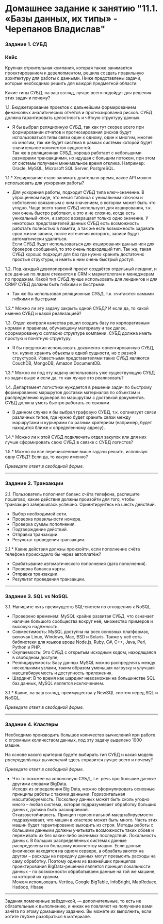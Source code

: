 # Домашнее задание к занятию "11.1. «Базы данных, их типы» - Черепанов Владислав"




### Задание 1. СУБД

### Кейс
Крупная строительная компания, которая также занимается проектированием и девелопментом, решила создать 
правильную архитектуру для работы с данными. Ниже представлены задачи, которые необходимо решить для
каждой предметной области. 

Какие типы СУБД, на ваш взгляд, лучше всего подойдут для решения этих задач и почему? 
 
1.1. Бюджетирование проектов с дальнейшим формированием финансовых аналитических отчётов и прогнозирования рисков.
СУБД должна гарантировать целостность и чёткую структуру данных. 

- Я бы выбрал реляционную СУБД, так как тут скорее всего при формировании отчетов и прогнозирования рисков будут использоваться типы связи один к одному, один к многим, многие ко многим, так же будет система в рамках системы которой будет значительное количество сущностей.  
Так же в реляционная СУБД, хорошо работает с небольшими размерами транзакциями, но идущая с большим потоком, при этом от системы получаем минимальное время отклика. Например: Oracle, MySQL, Microsoft SQL Server, PostgreSQL.  

1.1.* Хеширование стало занимать длительно время, какое API можно использовать для ускорения работы?  

- Для ускорения работы, подходит СУБД типа ключ-значение. В упрощенном виде, это некая таблица с уникальным ключом и собственно связанным с ним значением, в котором может быть что угодно. Чаще всего такие СУБД используют для кэширования, т.к. они очень быстро работают, а это и не сложно, когда есть уникальный ключ, и запрос возвращает только одно значение. У некоторых представителей данных СУБД есть возможность работать полностью в памяти, а так же есть возможность задавать срок жизни записи, после истечения которого, записи будут автоматически удаляться.  
Если СУБД будет использоваться для кэширования данных или для брокеров сообщений, то это очень подходящий тип. Так же, такая СУБД хорошо подходит для баз где нужно хранить достаточно простые структуры, и иметь к ним очень быстрый доступ.  


1.2. Под каждый девелоперский проект создаётся отдельный лендинг, и все данные по лидам стекаются в CRM к маркетологам и менеджерам по продажам. Какой тип СУБД лучше использовать для лендингов и для CRM? СУБД должны быть гибкими и быстрыми.  

- Так же бы использовал реляционные СУБД, т.к. считаются самыми гибкими и быстрыми.  

1.2.* Можно ли эту задачу закрыть одной СУБД? И если да, то какой именно СУБД и какой реализацией?

1.3. Отдел контроля качества решил создать базу по корпоративным нормам и правилам, обучающему материалу и так далее, сформированную согласно структуре компании. СУБД должна иметь простую и понятную структуру.  

- Я бы предложил использовать документо-ориентированную СУБД, т.к. нужно хранить объекты в одной сущности, но с разной структурой. Известными представителями таких СУБД являются CouchDB, MongoDB, Amazon DocumentDB.  

1.3.* Можно ли под эту задачу использовать уже существующую СУБД из задач выше и если да, то как лучше это реализовать?

1.4. Департамент логистики нуждается в решении задач по быстрому формированию маршрутов доставки материалов по объектам и распределению курьеров по маршрутам с доставкой документов. СУБД должна уметь быстро работать со связями.  

- В данном случае я бы выбрал графовую СУБД, т.к. организует связи различных типов, где нужно будет хранить связи между маршрутами и курьерами по разным критериям (например, будет находится ближе к определенному адресу).  

1.4.* Можно ли к этой СУБД подключить отдел закупок или для них лучше сформировать свою СУБД в связке с СУБД логистов?

1.5.* Можно ли все перечисленные выше задачи решить, используя одну СУБД? Если да, то какую именно?

*Приведите ответ в свободной форме.*

---

### Задание 2. Транзакции

2.1. Пользователь пополняет баланс счёта телефона, распишите пошагово, какие действия должны произойти для того, чтобы транзакция завершилась успешно. Ориентируйтесь на шесть действий.  

- Выбор необходимой сети.    
- Проверка правильности номера.  
- Проверка суммы пополнения.  
- Подтверждение действий.  
- Отправка транзакции.  
- Результат проведения транзакции.  

2.1.* Какие действия должны произойти, если пополнение счёта телефона происходило бы через автоплатёж?  

- Срабатывание автоматического пополнения (дата пополнения).  
- Проверка баланса карты.  
- Отправка транзакции.  
- Результат проведения транзакции.  

---

### Задание 3. SQL vs NoSQL

3.1. Напишите пять преимуществ SQL-систем по отношению к NoSQL.  

- Проверено временем: MySQL крайне развитая СУБД, что означает наличие большого сообщества вокруг неё, множество примеров и высокую надёжность.  
- Совместимость: MySQL доступна на всех основных платформах, включая Linux, Windows, Mac, BSD и Solaris. Также у неё есть библиотеки для языков вроде Node.js, Ruby, C#, C++, Java, Perl, Python и PHP.
- Окупаемость: Это СУБД с открытым исходным кодом, находящаяся в свободном доступе;  
- Реплицируемость: Базу данных MySQL можно распределять между несколькими узлами, таким образом уменьшая нагрузку и улучшая масштабируемость и доступность приложения.  
- Шардинг: В то время как шардинг невозможен на большинстве SQL баз данных, MySQL является исключением.

3.1.* Какие, на ваш взгляд, преимущества у NewSQL систем перед SQL и NoSQL.

*Приведите ответ в свободной форме.*

---

### Задание 4. Кластеры

Необходимо производить большое количество вычислений при работе с огромным количеством данных, под эту задачу выделено 1000 машин. 

На основе какого критерия будете выбирать тип СУБД и какая модель *распределённых вычислений* 
здесь справится лучше всего и почему?

*Приведите ответ в свободной форме.*

- Что то похожее на колоночную СУБД, т.е. речь про большие данные другими словами BigData.  
Исходя из определения Big Data, можно сформулировать основные принципы работы с такими данными:
Горизонтальная масштабируемость. Поскольку данных может быть сколь угодно много – любая система, которая подразумевает обработку больших данных, должна быть расширяемой.  
Отказоустойчивость. Принцип горизонтальной масштабируемости подразумевает, что машин в кластере может быть много. Часть этих машин будет гарантированно выходить из строя. Методы работы с большими данными должны учитывать возможность таких сбоев и переживать их без каких-либо значимых последствий.
Локальность данных. В больших распределённых системах данные распределены по большому количеству машин. Если данные физически находятся на одном сервере, а обрабатываются на другом – расходы на передачу данных могут превысить расходы на саму обработку. Поэтому одним из важнейших принципов проектирования BigData-решений является принцип локальности данных – по возможности обрабатываем данные на той же машине, на которой их храним.  
Можем использовать Vertica, Google BigTable, InfoBright, MapReduce, Hadoop, Hbase

---

Задания,помеченные звёздочкой, — дополнительные, то есть не обязательные к выполнению, и никак не повлияют на получение вами зачёта по этому домашнему заданию. Вы можете их выполнить, если хотите глубже разобраться в материале.